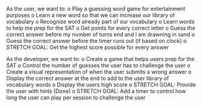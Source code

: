 As the user, we want to:
o  Play a guessing word game for entertainment purposes
o  Learn a new word so that we can increase our library of vocabulary
o  Recognize word already part of our vocabulary
o  Learn words to help me prep for the SAT
o  Get points for every correct letter
o  Guess the correct answer before my number of turns end and I am drawning in sand
o  Guess the correct answer before the timer runs out (if based on clock)
o  STRETCH GOAL: Get the highest score possible for every answer
 
 
As the developer, we want to:
o  Create a game that helps users prep for the SAT
o  Control the number of guesses the user has to challenge the user 
o  Create a visual representation of when the user submits a wrong answer
o  Display the correct answer at the end to add to the user library of vocabulary words
o  Display the users high score
o  STRETCH GOAL: Provide the user with hints (Done)
o  STRETCH GOAL: Add a timer to control how long the user can play per session to challenge the user